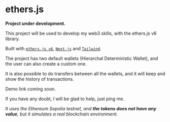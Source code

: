# ethers.js

**Project under development.**

This project will be used to develop my web3 skills, with the ethers.js v6 library.

Built with [`ethers.js v6`](https://docs.ethers.org/v6/), [`Next.js`](https://nextjs.org/) and [`Tailwind`](https://tailwindcss.com/).

The project has two default wallets (Hierarchal Deterministic Wallet), and the user can also create a custom one.

It is also possible to do transfers between all the wallets, and it will keep and show the history of transactions.

Demo link coming soon.

If you have any doubt, I will be glad to help, just ping me.

*It uses the Ethereum Sepolia testnet, and **the tokens does not have any value**, but it simulates a real blockchain environment.*
